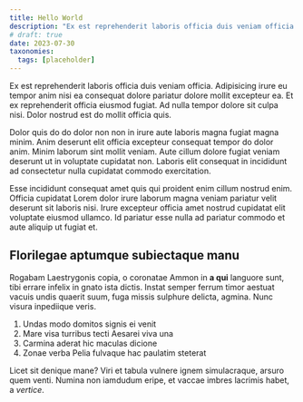 ```yaml
---
title: Hello World
description: "Ex est reprehenderit laboris officia duis veniam officia. Adipisicing irure eu tempor anim nisi ea consequat dolore pariatur dolore mollit excepteur ea. Et ex reprehenderit officia eiusmod fugiat. Ad nulla tempor dolore sit culpa nisi. Dolor nostrud est do mollit officia quis."
# draft: true
date: 2023-07-30
taxonomies:
  tags: [placeholder]
---
```


Ex est reprehenderit laboris officia duis veniam officia. Adipisicing irure eu tempor anim nisi ea consequat dolore pariatur dolore mollit excepteur ea. Et ex reprehenderit officia eiusmod fugiat. Ad nulla tempor dolore sit culpa nisi. Dolor nostrud est do mollit officia quis.

Dolor quis do do dolor non non in irure aute laboris magna fugiat magna minim. Anim deserunt elit officia excepteur consequat tempor do dolor anim. Minim laborum sint mollit veniam. Aute cillum dolore fugiat veniam deserunt ut in voluptate cupidatat non. Laboris elit consequat in incididunt ad consectetur nulla cupidatat commodo exercitation.

Esse incididunt consequat amet quis qui proident enim cillum nostrud enim. Officia cupidatat Lorem dolor irure laborum magna veniam pariatur velit deserunt sit laboris nisi. Irure excepteur officia amet nostrud cupidatat elit voluptate eiusmod ullamco. Id pariatur esse nulla ad pariatur commodo et aute aliquip ut fugiat et.

## Florilegae aptumque subiectaque manu

Rogabam Laestrygonis copia, o coronatae Ammon in **a qui** languore sunt, tibi
errare infelix in gnato ista dictis. Instat semper ferrum timor aestuat vacuis
undis quaerit suum, fuga missis sulphure delicta, agmina. Nunc visura inpediique
veris.

1. Undas modo domitos signis ei venit
2. Mare visa turribus tecti Aesarei viva una
3. Carmina aderat hic maculas dicione
4. Zonae verba Pelia fulvaque hac paulatim steterat

Licet sit denique mane? Viri et tabula vulnere ignem simulacraque, arsuro quem
venti. Numina non iamdudum eripe, et vaccae imbres lacrimis habet, a *vertice*.
